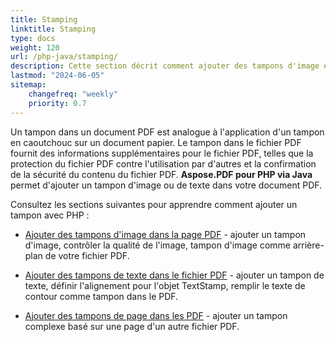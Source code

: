 ```yaml
---
title: Stamping 
linktitle: Stamping
type: docs
weight: 120
url: /php-java/stamping/
description: Cette section décrit comment ajouter des tampons d'image et des tampons de texte à une page PDF.
lastmod: "2024-06-05"
sitemap:
    changefreq: "weekly"
    priority: 0.7
---
```


Un tampon dans un document PDF est analogue à l'application d'un tampon en caoutchouc sur un document papier. Le tampon dans le fichier PDF fournit des informations supplémentaires pour le fichier PDF, telles que la protection du fichier PDF contre l'utilisation par d'autres et la confirmation de la sécurité du contenu du fichier PDF. **Aspose.PDF pour PHP via Java** permet d'ajouter un tampon d'image ou de texte dans votre document PDF.

Consultez les sections suivantes pour apprendre comment ajouter un tampon avec PHP :

- [Ajouter des tampons d'image dans la page PDF](/pdf/php-java/image-stamps-in-pdf-page/) - ajouter un tampon d'image, contrôler la qualité de l'image, tampon d'image comme arrière-plan de votre fichier PDF.
- [Ajouter des tampons de texte dans le fichier PDF](/pdf/php-java/text-stamps-in-the-pdf-file/) - ajouter un tampon de texte, définir l'alignement pour l'objet TextStamp, remplir le texte de contour comme tampon dans le PDF.

- [Ajouter des tampons de page dans les PDF](/pdf/php-java/page-stamps-in-the-pdf-file/) - ajouter un tampon complexe basé sur une page d'un autre fichier PDF.